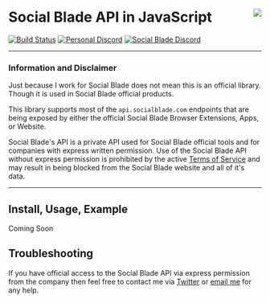 # Social Blade API in JavaScript [<img align="right" src="https://socialblade.com/images/media/red/2.png">](https://github.com/TimothyCole/socialblade-js)

[![Build Status](https://travis-ci.com/TimothyCole/socialblade-js.svg?branch=master)](https://travis-ci.com/TimothyCole/socialblade-js)
[![Personal Discord](https://img.shields.io/discord/313591755180081153.svg?label=Personal%20Discord&colorB=308bcd&maxAge=3600)](https://discordapp.com/invite/YFtfGwq)
[![Social Blade Discord](https://img.shields.io/discord/125022847562285056.svg?label=Social%20Blade%20Discord%20(Not%20for%20Support)&colorB=c84329&maxAge=3600)](https://socialblade.com/discord)

---

### Information and Disclaimer
Just because I work for Social Blade does not mean this is an official library. Though it is used in Social Blade official products.

This library supports most of the `api.socialblade.com` endpoints that are being exposed by either the official Social Blade Browser Extensions, Apps, or Website.

Social Blade's API is a private API used for Social Blade official tools and for companies with express written permission. Use of the Social Blade API without express permission is prohibited by the active [Terms of Service](https://socialblade.com/info/terms) and may result in being blocked from the Social Blade website and all of it's data.

---

## Install, Usage, Example
Coming Soon

## Troubleshooting
If you have official access to the Social Blade API via express permission from the company then feel free to contact me via [Twitter](https://twitter.com/messages/compose?recipient_id=1690693537) or [email me](mailto:tim@timcole.me?cc=tim@socialblade.com&subject=Social%20Blade%20JavaScript%20Library%20Inquiry) for any help.
